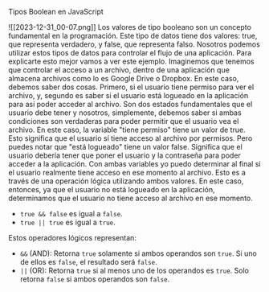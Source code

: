  Tipos Boolean en JavaScript 
 
 
 ![[2023-12-31_00-07.png]]
 Los valores de tipo booleano son un concepto fundamental en la programación. Este tipo de datos tiene dos valores: true, que representa verdadero, y false, que representa falso. Nosotros podemos utilizar estos tipos de datos para controlar el flujo de una aplicación. Para explicarte esto mejor vamos a ver este ejemplo. Imaginemos que tenemos que controlar el acceso a un archivo, dentro de una aplicación que almacena archivos como lo es Google Drive o Dropbox. En este caso, debemos saber dos cosas. Primero, si el usuario tiene permiso para ver el archivo, y, segundo es saber si el usuario está logueado en la aplicación para así poder acceder al archivo. Son dos estados fundamentales que el usuario debe tener y nosotros, simplemente, debemos saber si ambas condiciones son verdaderas para poder permitir que el usuario vea el archivo. En este caso, la variable "tiene permiso" tiene un valor de true. Esto significa que el usuario sí tiene acceso al archivo por permisos. Pero puedes notar que "está logueado" tiene un valor false. Significa que el usuario debería tener que poner el usuario y la contraseña para poder acceder a la aplicación. Con ambas variables yo puedo determinar al final si el usuario realmente tiene acceso en ese momento al archivo. Esto es a través de una operación lógica utilizando ambos valores. En este caso, entonces, ya que el usuario no está logueado en la aplicación, determinamos que el usuario no tiene acceso al archivo en ese momento. 
- `true && false` es igual a `false`.
- `true || true` es igual a `true`.

Estos operadores lógicos representan:

- `&&` (AND): Retorna `true` solamente si ambos operandos son `true`. Si uno de ellos es `false`, el resultado será `false`.
- `||` (OR): Retorna `true` si al menos uno de los operandos es `true`. Solo retorna `false` si ambos operandos son `false`.